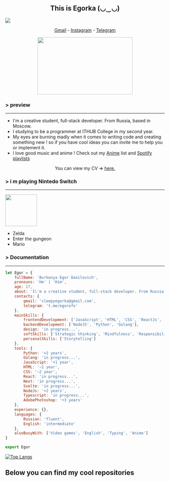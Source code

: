 <h2 align='center'> This is Egorka (◡‿◡)</h2>

![](https://komarev.com/ghpvc/?username=egorkaBurkenya&style=flat-square&color=blueviolet)

<!-- *** -->

<p align="center">
  <a href="mailto:sleepyegorka@gmail.com">Gmail</a> -
  <a href="https://www.instagram.com/kurospitt">Instagram</a> -
  <a href="https://t.me/egorefo">Telegram</a> 
</p> 


<p align='center' style="margin-top:1%;">
<img src="https://i.pinimg.com/originals/f1/63/11/f16311fd0c32786525f471c685bc516e.gif" width="300" height="180">
</p>


### > preview 
  *** 
* I'm a creative student, full-stack developer. From Russia, based in Moscow. 
* I studying to be a programmer at ITHUB College in my second year.
* My eyes are burning madly when it comes to writing code and creating something new ! so if you have cool ideas you can invite me to help you or implement it.
* I love good music and anime ! Сheck out my [Anime](https://www.notion.so/5fcc8a03cfe9416c81343a8375418534?v=fb83de3dd4534cce81bcaff59545dcbd) list and [Spotify playlists](https://open.spotify.com/user/312hndawxro64smna4szdxaj4ccq?si=P0WZP4bVQmCkALj5g-SHzw)
<p align='center'> You can view my CV => <a href='https://www.notion.so/a4eb6911c7974b5bb0103fce95d9db87 ' target=_blank><u>here</u>.</a></p>


### > i m playing Nintedo Switch

***

<img src="https://icon-library.com/images/nintendo-switch-icon-png/nintendo-switch-icon-png-11.jpg" width="100" height="100">

* Zelda 
* Enter the gungeon 
* Mario 


### > Documentation
***

```js
let Egor = {
    fullName: 'Burkenya Egor Danilovich',
    pronouns: 'He' | 'Him',
    age: 17,
    about: 'I\'m a creative student, full-stack developer. From Russia, based in Moscow',
    contacts: {
        gmail: 'sleepyegorka@gmail.com',
        telegram: 't.me/egorefo'
    },
    mainSkills: {
        frontendDevelopment: ['JavaScript', 'HTML', 'CSS', 'ReactJs', 'NextJs'],
        backendDevelopment: ['NodeJS', 'Python', 'Golang'],
        design: 'in progress...',
        softSkills: ['Strategic thinking', 'Mindfulness', 'Responsibility'],
        personalSkills: ['Storytelling']
    },
    tools: {
        Python: '+2 years',
        Golang: 'in progress...',
        JavaScript: '+1 year',
        HTML: '~2 year',
        CSS: '~2 year',
        React: 'in progress...',
        Next: 'in progress...',
        Svelte: 'in progress...',
        NodeJs: '+2 years',
        Typescript: 'in progress...',
        AdobePhotoshop: '+3 years'
    },
    experience: {},
    languages: {
        Russian: 'fluent',
        English: 'intermediate'
    },
    alsoBusyWith: ['Video games', 'English', 'Typing', 'Anime']
} 

export Egor
```

[![Top Langs](https://github-readme-stats.vercel.app/api/top-langs/?username=egorkaBurkenya&layout=demo&theme=radical&bg_color=0000&show_icons=false&hide_border=true&langs_count=100&text_color=1ac8ff&title_color=FF659C)](https://github.com/egorkaBurkenya)





## Below you can find my cool repositories 
